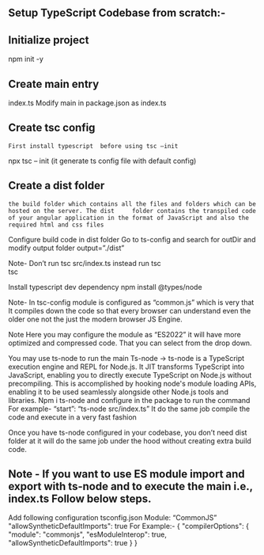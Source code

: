 ## Setup TypeScript Codebase from scratch:-
## Initialize project
 npm init -y 

## Create main entry 
index.ts
Modify main in package.json as index.ts

## Create tsc config 
	First install typescript  before using tsc –init 
npx tsc – init  (it generate ts config file with default config)

## Create a dist folder 
	the build folder which contains all the files and folders which can be hosted on the server. The dist     folder contains the transpiled code of your angular application in the format of JavaScript and also the required html and css files

Configure build code in dist folder 
Go to ts-config and search for outDir and modify output folder 
output=”./dist”

Note- Don’t run tsc src/index.ts instead run  tsc      
 tsc

Install typescript dev dependency
            npm install @types/node

Note- In tsc-config module is configured as “common.js”  which is very that 
It compiles down the code so that every browser can understand even the older one not the just the modern browser JS Engine.

Note Here you may configure the module as “ES2022” it will have more optimized and compressed code. That you can select from the drop down. 


You may use ts-node to run the main
Ts-node ->   ts-node is a TypeScript execution engine and REPL for Node.js.
            It JIT transforms TypeScript into JavaScript, enabling you to directly execute TypeScript on               Node.js without precompiling. This is accomplished by hooking node's module loading APIs, enabling it to be used seamlessly alongside other Node.js tools and libraries.
Npm i ts-node and configure in the package to run the command 
For example- 
“start”: “ts-node src/index.ts”
It do the same job compile the code and execute in a very fast fashion


Once you have ts-node configured in your codebase, you don’t need dist folder at it will do the same job under the hood without creating extra build code. 


## Note - If you want to use ES module import and export with ts-node and to execute the main i.e., index.ts Follow below steps. 
Add following configuration tsconfig.json
Module: “CommonJS”
 "allowSyntheticDefaultImports": true
For Example:- 
{
  "compilerOptions": {
    "module": "commonjs",
    "esModuleInterop": true,
    "allowSyntheticDefaultImports": true
  }
}





  

 

